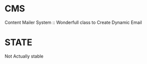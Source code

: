 CMS
===

Content Mailer System :: Wonderfull class to Create Dynamic Email

STATE
=====
Not Actually stable
